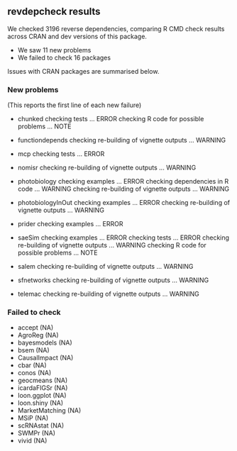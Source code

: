 ## revdepcheck results

We checked 3196 reverse dependencies, comparing R CMD check results across CRAN and dev versions of this package.

 * We saw 11 new problems
 * We failed to check 16 packages

Issues with CRAN packages are summarised below.

### New problems
(This reports the first line of each new failure)

* chunked
  checking tests ... ERROR
  checking R code for possible problems ... NOTE

* functiondepends
  checking re-building of vignette outputs ... WARNING

* mcp
  checking tests ... ERROR

* nomisr
  checking re-building of vignette outputs ... WARNING

* photobiology
  checking examples ... ERROR
  checking dependencies in R code ... WARNING
  checking re-building of vignette outputs ... WARNING

* photobiologyInOut
  checking examples ... ERROR
  checking re-building of vignette outputs ... WARNING

* prider
  checking examples ... ERROR

* saeSim
  checking examples ... ERROR
  checking tests ... ERROR
  checking re-building of vignette outputs ... WARNING
  checking R code for possible problems ... NOTE

* salem
  checking re-building of vignette outputs ... WARNING

* sfnetworks
  checking re-building of vignette outputs ... WARNING

* telemac
  checking re-building of vignette outputs ... WARNING

### Failed to check

* accept         (NA)
* AgroReg        (NA)
* bayesmodels    (NA)
* bsem           (NA)
* CausalImpact   (NA)
* cbar           (NA)
* conos          (NA)
* geocmeans      (NA)
* icardaFIGSr    (NA)
* loon.ggplot    (NA)
* loon.shiny     (NA)
* MarketMatching (NA)
* MSiP           (NA)
* scRNAstat      (NA)
* SWMPr          (NA)
* vivid          (NA)

